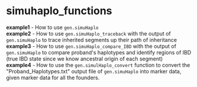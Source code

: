 # simuhaplo_functions
**example1** - How to use `gen.simuHaplo`  
**example2** - How to use `gen.simuHaplo_traceback` with the output of `gen.simuHaplo` to trace inherited segments up their path of inheritance  
**example3** - How to use `gen.simuHaplo_compare_IBD` with the output of `gen.simuHaplo` to compare proband's haplotypes and identify regions of IBD (true IBD state since we know ancestral origin of each segment)  
**example4** - How to use the `gen.simulHaplo_convert` function to convert the "Proband_Haplotypes.txt" output file of `gen.simuHaplo` into marker data, given marker data for all the founders.

